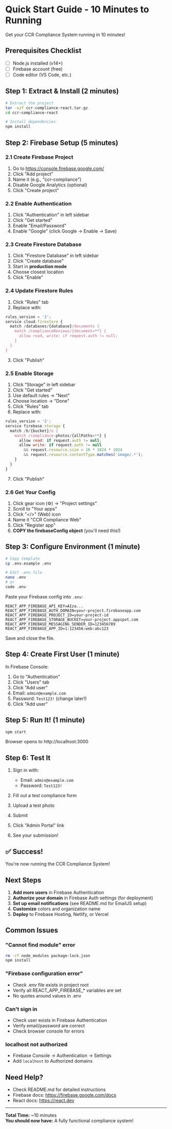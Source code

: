 # Quick Start Guide - 10 Minutes to Running

Get your CCR Compliance System running in 10 minutes!

## Prerequisites Checklist

- [ ] Node.js installed (v14+)
- [ ] Firebase account (free)
- [ ] Code editor (VS Code, etc.)

## Step 1: Extract & Install (2 minutes)

```bash
# Extract the project
tar -xzf ccr-compliance-react.tar.gz
cd ccr-compliance-react

# Install dependencies
npm install
```

## Step 2: Firebase Setup (5 minutes)

### 2.1 Create Firebase Project

1. Go to https://console.firebase.google.com/
2. Click "Add project"
3. Name it (e.g., "ccr-compliance")
4. Disable Google Analytics (optional)
5. Click "Create project"

### 2.2 Enable Authentication

1. Click "Authentication" in left sidebar
2. Click "Get started"
3. Enable "Email/Password"
4. Enable "Google" (click Google → Enable → Save)

### 2.3 Create Firestore Database

1. Click "Firestore Database" in left sidebar
2. Click "Create database"
3. Start in **production mode**
4. Choose closest location
5. Click "Enable"

### 2.4 Update Firestore Rules

1. Click "Rules" tab
2. Replace with:
```javascript
rules_version = '2';
service cloud.firestore {
  match /databases/{database}/documents {
    match /complianceReviews/{document=**} {
      allow read, write: if request.auth != null;
    }
  }
}
```
3. Click "Publish"

### 2.5 Enable Storage

1. Click "Storage" in left sidebar
2. Click "Get started"
3. Use default rules → "Next"
4. Choose location → "Done"
5. Click "Rules" tab
6. Replace with:
```javascript
rules_version = '2';
service firebase.storage {
  match /b/{bucket}/o {
    match /compliance-photos/{allPaths=**} {
      allow read: if request.auth != null;
      allow write: if request.auth != null 
        && request.resource.size < 10 * 1024 * 1024
        && request.resource.contentType.matches('image/.*');
    }
  }
}
```
7. Click "Publish"

### 2.6 Get Your Config

1. Click gear icon (⚙️) → "Project settings"
2. Scroll to "Your apps"
3. Click "</>" (Web) icon
4. Name it "CCR Compliance Web"
5. Click "Register app"
6. **COPY the firebaseConfig object** (you'll need this!)

## Step 3: Configure Environment (1 minute)

```bash
# Copy template
cp .env.example .env

# Edit .env file
nano .env
# or
code .env
```

Paste your Firebase config into `.env`:

```env
REACT_APP_FIREBASE_API_KEY=AIza...
REACT_APP_FIREBASE_AUTH_DOMAIN=your-project.firebaseapp.com
REACT_APP_FIREBASE_PROJECT_ID=your-project-id
REACT_APP_FIREBASE_STORAGE_BUCKET=your-project.appspot.com
REACT_APP_FIREBASE_MESSAGING_SENDER_ID=123456789
REACT_APP_FIREBASE_APP_ID=1:123456:web:abc123
```

Save and close the file.

## Step 4: Create First User (1 minute)

In Firebase Console:

1. Go to "Authentication"
2. Click "Users" tab
3. Click "Add user"
4. Email: `admin@example.com`
5. Password: `Test123!` (change later!)
6. Click "Add user"

## Step 5: Run It! (1 minute)

```bash
npm start
```

Browser opens to http://localhost:3000

## Step 6: Test It

1. Sign in with:
   - Email: `admin@example.com`
   - Password: `Test123!`

2. Fill out a test compliance form
3. Upload a test photo
4. Submit
5. Click "Admin Portal" link
6. See your submission!

## ✅ Success!

You're now running the CCR Compliance System!

## Next Steps

1. **Add more users** in Firebase Authentication
2. **Authorize your domain** in Firebase Auth settings (for deployment)
3. **Set up email notifications** (see README.md for EmailJS setup)
4. **Customize** colors and organization name
5. **Deploy** to Firebase Hosting, Netlify, or Vercel

## Common Issues

### "Cannot find module" error
```bash
rm -rf node_modules package-lock.json
npm install
```

### "Firebase configuration error"
- Check .env file exists in project root
- Verify all REACT_APP_FIREBASE_* variables are set
- No quotes around values in .env

### Can't sign in
- Check user exists in Firebase Authentication
- Verify email/password are correct
- Check browser console for errors

### localhost not authorized
- Firebase Console → Authentication → Settings
- Add `localhost` to Authorized domains

## Need Help?

- Check README.md for detailed instructions
- Firebase docs: https://firebase.google.com/docs
- React docs: https://react.dev

---

**Total Time:** ~10 minutes  
**You should now have:** A fully functional compliance system!
